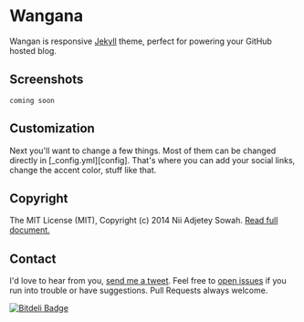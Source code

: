 Wangana
==============

Wangan is responsive [Jekyll](http://jekyllrb.com/) theme, perfect for powering your GitHub hosted blog.

## Screenshots
``` 
coming soon
``` 

## Customization

Next you'll want to change a few things. Most of them can be changed directly in
[_config.yml][config]. That's where you can add your social links, change the accent
color, stuff like that.

## Copyright
The MIT License (MIT), Copyright (c) 2014 Nii Adjetey Sowah. [Read full document.](LICENSE)

## Contact
I'd love to hear from you, [send me a tweet](https://twitter.com/_nadjetey). Feel free to [open issues](https://github.com/nadjetey/wangana/issues/new) if you run into trouble or have suggestions. Pull Requests always welcome.




[![Bitdeli Badge](https://d2weczhvl823v0.cloudfront.net/nadjetey/wangana/trend.png)](https://bitdeli.com/free "Bitdeli Badge")


